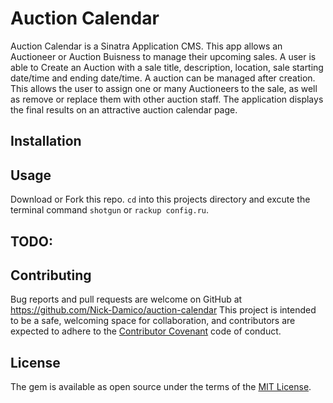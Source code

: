 # Auction Calendar

Auction Calendar is a Sinatra Application CMS.
 This app allows an Auctioneer or Auction Buisness to manage their upcoming sales. A user is able to Create an Auction with a sale title, description, location, sale starting date/time and ending date/time. A auction can be managed after creation. This allows the user to assign one or many Auctioneers to the sale, as well as remove or replace them with other auction staff. The application displays the final results on an attractive auction calendar page.

## Installation


## Usage

Download or Fork this repo. `cd` into this projects directory and excute the terminal command `shotgun` or `rackup config.ru`.

## TODO: 


## Contributing

Bug reports and pull requests are welcome on GitHub at https://github.com/Nick-Damico/auction-calendar This project is intended to be a safe, welcoming space for collaboration, and contributors are expected to adhere to the [Contributor Covenant](http://contributor-covenant.org) code of conduct.


## License

The gem is available as open source under the terms of the [MIT License](http://opensource.org/licenses/MIT).

